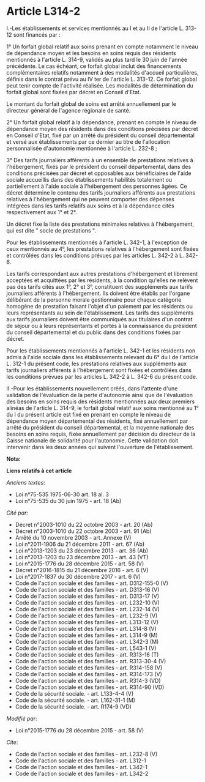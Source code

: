 # Article L314-2

I.-Les établissements et services mentionnés au I et au II de l'article L. 313-12 sont financés par : 

1° Un forfait global relatif aux soins prenant en compte notamment le niveau de dépendance moyen et les besoins en soins
requis des résidents mentionnés à l'article L. 314-9, validés au plus tard le 30 juin de l'année précédente. Le cas échéant,
ce forfait global inclut des financements complémentaires relatifs notamment à des modalités d'accueil particulières, définis
dans le contrat prévu au IV ter de l'article L. 313-12. Ce forfait global peut tenir compte de l'activité réalisée. Les
modalités de détermination du forfait global sont fixées par décret en Conseil d'Etat. 

Le montant du forfait global de soins est arrêté annuellement par le directeur général de l'agence régionale de santé. 

2° Un forfait global relatif à la dépendance, prenant en compte le niveau de dépendance moyen des résidents dans des
conditions précisées par décret en Conseil d'Etat, fixé par un arrêté du président du conseil départemental et versé aux
établissements par ce dernier au titre de l'allocation personnalisée d'autonomie mentionnée à l'article L. 232-8 ; 

3° Des tarifs journaliers afférents à un ensemble de prestations relatives à l'hébergement, fixés par le président du conseil
départemental, dans des conditions précisées par décret et opposables aux bénéficiaires de l'aide sociale accueillis dans des
établissements habilités totalement ou partiellement à l'aide sociale à l'hébergement des personnes âgées. Ce décret
détermine le contenu des tarifs journaliers afférents aux prestations relatives à l'hébergement qui ne peuvent comporter des
dépenses intégrées dans les tarifs relatifs aux soins et à la dépendance cités respectivement aux 1° et 2°. 

Un décret fixe la liste des prestations minimales relatives à l'hébergement, qui est dite " socle de prestations ". 

Pour les établissements mentionnés à l'article L. 342-1, à l'exception de ceux mentionnés au 4°, les prestations relatives à
l'hébergement sont fixées et contrôlées dans les conditions prévues par les articles L. 342-2 à L. 342-6. 

Les tarifs correspondant aux autres prestations d'hébergement et librement acceptées et acquittées par les résidents, à la
condition qu'elles ne relèvent pas des tarifs cités aux 1°, 2° et 3°, constituent des suppléments aux tarifs journaliers
afférents à l'hébergement. Ils doivent être établis par l'organe délibérant de la personne morale gestionnaire pour chaque
catégorie homogène de prestation faisant l'objet d'un paiement par les résidents ou leurs représentants au sein de
l'établissement. Les tarifs des suppléments aux tarifs journaliers doivent être communiqués aux titulaires d'un contrat de
séjour ou à leurs représentants et portés à la connaissance du président du conseil départemental et du public dans des
conditions fixées par décret. 

Pour les établissements mentionnés à l'article L. 342-1 et les résidents non admis à l'aide sociale dans les établissements
relevant du 6° du I de l'article L. 312-1 du présent code, les prestations relatives aux suppléments aux tarifs journaliers
afférents à l'hébergement sont fixées et contrôlées dans les conditions prévues par les articles L. 342-2 à L. 342-6 du
présent code. 

II.-Pour les établissements nouvellement créés, dans l'attente d'une validation de l'évaluation de la perte d'autonomie ainsi
que de l'évaluation des besoins en soins requis des résidents mentionnées aux deux premiers alinéas de l'article L. 314-9, le
forfait global relatif aux soins mentionné au 1° du I du présent article est fixé en prenant en compte le niveau de
dépendance moyen départemental des résidents, fixé annuellement par arrêté du président du conseil départemental, et la
moyenne nationale des besoins en soins requis, fixée annuellement par décision du directeur de la Caisse nationale de
solidarité pour l'autonomie. Cette validation doit intervenir dans les deux années qui suivent l'ouverture de
l'établissement.

**Nota:**



**Liens relatifs à cet article**

_Anciens textes_:

  - Loi n°75-535 1975-06-30 art. 18 al. 3
  - Loi n°75-535 du 30 juin 1975 - art. 18 (Ab)

_Cité par_:

  - Décret n°2003-1010 du 22 octobre 2003 - art. 20 (Ab)
  - Décret n°2003-1010 du 22 octobre 2003 - art. 91 (Ab)
  - Arrêté du 10 novembre 2003 - art. Annexe (V)
  - Loi n°2011-1906 du 21 décembre 2011 - art. 67 (Ab)
  - Loi n°2013-1203 du 23 décembre 2013 - art. 36 (Ab)
  - Loi n°2013-1203 du 23 décembre 2013 - art. 43 (VT)
  - Loi n°2015-1776 du 28 décembre 2015 - art. 58 (V)
  - Décret n°2016-1815 du 21 décembre 2016 - art. 6 (V)
  - Loi n°2017-1837 du 30 décembre 2017 - art. 6 (V)
  - Code de l'action sociale et des familles - art. D312-155-0 (V)
  - Code de l'action sociale et des familles - art. D313-16 (V)
  - Code de l'action sociale et des familles - art. D313-17 (V)
  - Code de l'action sociale et des familles - art. L232-10 (V)
  - Code de l'action sociale et des familles - art. L232-14 (V)
  - Code de l'action sociale et des familles - art. L232-9 (V)
  - Code de l'action sociale et des familles - art. L313-12 (V)
  - Code de l'action sociale et des familles - art. L314-8 (V)
  - Code de l'action sociale et des familles - art. L314-9 (M)
  - Code de l'action sociale et des familles - art. L342-3 (M)
  - Code de l'action sociale et des familles - art. L543-1 (V)
  - Code de l'action sociale et des familles - art. R313-16 (T)
  - Code de l'action sociale et des familles - art. R313-30-4 (V)
  - Code de l'action sociale et des familles - art. R314-158 (V)
  - Code de l'action sociale et des familles - art. R314-173 (V)
  - Code de l'action sociale et des familles - art. R314-3 (VD)
  - Code de l'action sociale et des familles - art. R314-90 (VD)
  - Code de la sécurité sociale. - art. L133-4-4 (V)
  - Code de la sécurité sociale. - art. L162-31-1 (M)
  - Code de la sécurité sociale. - art. R174-9 (VD)

_Modifié par_:

  - Loi n°2015-1776 du 28 décembre 2015 - art. 58 (V)

_Cite_:

  - Code de l'action sociale et des familles - art. L232-8 (V)
  - Code de l'action sociale et des familles - art. L312-1
  - Code de l'action sociale et des familles - art. L342-1
  - Code de l'action sociale et des familles - art. L342-2
